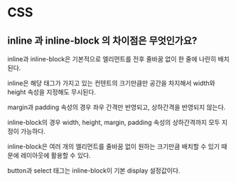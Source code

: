 # CSS

## inline 과 inline-block 의 차이점은 무엇인가요?

inline과 inline-block은 기본적으로 엘리먼트를 전후 줄바꿈 없이 한 줄에 나란히 배치된다.

inline은 해당 태그가 가지고 있는 컨텐트의 크기만큼만 공간을 차지해서 width와 height 속성을 지정해도 무시된다.

margin과 padding 속성의 경우 좌우 간격만 반영되고, 상하간격을 반영되지 않는다.

inline-block의 경우 width, height, margin, padding 속성의 상하간격까지 모두 지정이 가능하다.

inline-block은 여러 개의 엘리먼트를 줄바꿈 없이 원하는 크기만큼 배치할 수 있기 때문에 레이아웃에 활용할 수 있다.

button과 select 태그는 inline-block이 기본 display 설정값이다.
